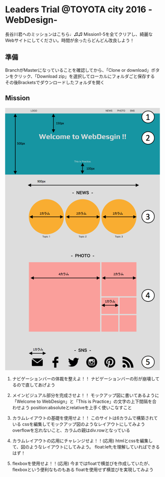 # Leaders Trial @TOYOTA city 2016 -WebDesign-

長谷川君へのミッションはこちら♩♫♫
Mission1-5を全てクリアし、綺麗なWebサイトにしてください。時間が余ったらどんどん改良しよう！


## 準備
BranchがMasterになっていることを確認してから、「Clone or download」ボタンをクリック、「Download zip」を選択してローカルにフォルダごと保存する
その後Bracketsでダウンロードしたフォルダを開く


## Mission

![モックアップ図](https://raw.githubusercontent.com/Ittyanm/nagoya/master/images/mockup.png)

1. ナビゲーションバーの体裁を整えよ！！
ナビゲーションバーの形が崩壊してるので直してあげよう

2. メインビジュアル部分を完成させよ！！
モックアップ図に書いてあるように「Welcome to WebDesign」と「This is Practice」の文字の上下間隔を合わせよう
position:absoluteとrelativeを上手く使いこなすこと

3. カラムレイアウトの基礎を使用せよ！！
このサイトは6カラムで構築されている
cssを編集してモックアップ図のようなレイアウトにしてみよう
overflowを忘れないこと、カラムの親はdiv.rowとなっている

4. カラムレイアウトの応用にチャレンジせよ！！(応用)
htmlとcssを編集して、図のようなレイアウトにしてみよう。
float:left;を理解していればできるはず！

5. flexboxを使用せよ！！(応用)
今まではfloatで横並びを作成していたが、flexboxという便利なものもある
floatを使用せず横並びを実現してみよう